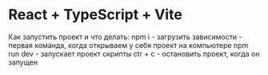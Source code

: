 # React + TypeScript + Vite
 Как запустить проект и что делать:
npm i - загрузить зависимости - первая команда, когда открываем у себя проект на компьютере
npm run dev - запускает проект скрипты
ctr + с - остановить проект, когда он запущен
